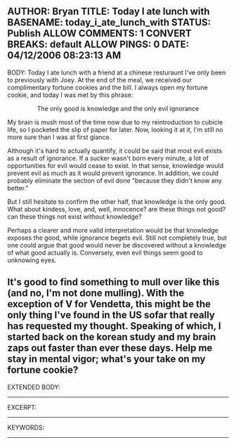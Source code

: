 AUTHOR: Bryan
TITLE: Today I ate lunch with
BASENAME: today_i_ate_lunch_with
STATUS: Publish
ALLOW COMMENTS: 1
CONVERT BREAKS: __default__
ALLOW PINGS: 0
DATE: 04/12/2006 08:23:13 AM
-----
BODY:
Today I ate lunch with a friend at a chinese resturaunt I've only been to previously with Joey. At the end of the meal, we received our complimentary fortune cookies and the bill. I always open my fortune cookie, and today I was met by this phrase:

<center> The only good is knowledge
and the only evil ignorance</center>

My brain is mush most of the time now due to my reintroduction to cubicle life, so I pocketed the slip of paper for later. Now, looking it at it, I'm still no more sure than I was at first glance.

Although it's hard to actually quantify, it could be said that most evil exists as a result of ignorance. If a sucker wasn't born every minute, a lot of opportunities for evil would cease to exist. In that sense, knowledge would prevent evil as much as it would prevent ignorance. In addition, we could probably eliminate the section of evil done "because they didn't know any better."

But I still hesitate to confirm the other half, that knowledge is the only good. What about kindess, love, and, well, innocence? are these things not good? can these things not exist without knowledge? 

Perhaps a clearer and more valid interpretation would be that knowledge exposes the good, while ignorance begets evil. Still not completely true, but one could argue that good would never be discovered without a knowledge of what good actually is. Conversely, even evil things seem good to unknowing eyes.

It's good to find something to mull over like this (and no, I'm not done mulling). With the exception of V for Vendetta, this might be the only thing I've found in the US sofar that really has requested my thought. Speaking of which, I started back on the korean study and my brain zaps out faster than ever these days. Help me stay in mental vigor; what's your take on my fortune cookie?
-----
EXTENDED BODY:

-----
EXCERPT:

-----
KEYWORDS:

-----


